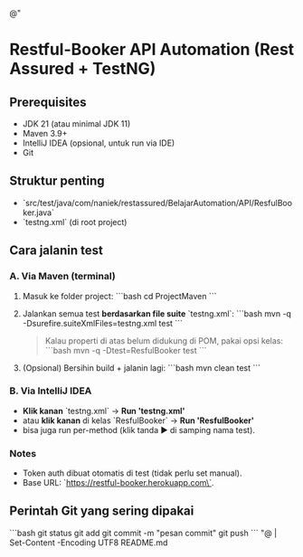 @"
# Restful-Booker API Automation (Rest Assured + TestNG)

## Prerequisites
- JDK 21 (atau minimal JDK 11)
- Maven 3.9+
- IntelliJ IDEA (opsional, untuk run via IDE)
- Git

## Struktur penting
- \`src/test/java/com/naniek/restassured/BelajarAutomation/API/ResfulBooker.java\`
- \`testng.xml\` (di root project)

## Cara jalanin test

### A. Via Maven (terminal)
1. Masuk ke folder project:
   \`\`\`bash
   cd ProjectMaven
   \`\`\`

2. Jalankan semua test **berdasarkan file suite** \`testng.xml\`:
   \`\`\`bash
   mvn -q -Dsurefire.suiteXmlFiles=testng.xml test
   \`\`\`
   > Kalau properti di atas belum didukung di POM, pakai opsi kelas:
   \`\`\`bash
   mvn -q -Dtest=ResfulBooker test
   \`\`\`

3. (Opsional) Bersihin build + jalanin lagi:
   \`\`\`bash
   mvn clean test
   \`\`\`

### B. Via IntelliJ IDEA
- **Klik kanan** \`testng.xml\` → **Run 'testng.xml'**  
- atau **klik kanan** di kelas \`ResfulBooker\` → **Run 'ResfulBooker'**  
- bisa juga run per-method (klik tanda ▶ di samping nama test).

### Notes
- Token auth dibuat otomatis di test (tidak perlu set manual).
- Base URL: \`https://restful-booker.herokuapp.com\`.

## Perintah Git yang sering dipakai
\`\`\`bash
git status
git add <file>
git commit -m "pesan commit"
git push
\`\`\`
"@ | Set-Content -Encoding UTF8 README.md
